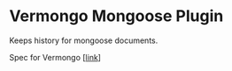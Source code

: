 # Vermongo Mongoose Plugin

Keeps history for mongoose documents.  

Spec for Vermongo [[link](https://github.com/thiloplanz/v7files/wiki/Vermongo)]
